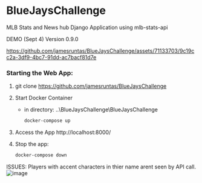 # BlueJaysChallenge

MLB Stats and News hub Django Application using mlb-stats-api

DEMO (Sept 4) Version 0.9.0

https://github.com/jamesruntas/BlueJaysChallenge/assets/71133703/9c19cc2a-3df9-4bc7-91dd-ac7bacf81d7e


### Starting the Web App:

1. git clone <https://github.com/jamesruntas/BlueJaysChallenge>

   
2. Start Docker Container 
   - in directory: ..\BlueJaysChallenge\BlueJaysChallenge 
     ```bash
     docker-compose up
     ```

3. Access the App
    http://localhost:8000/

4. Stop the app:
   ```bash
   docker-compose down
   ```

ISSUES:
Players with accent characters in thier name arent seen by API call. ![image](https://github.com/jamesruntas/BlueJaysChallenge/assets/71133703/83011afc-7294-47f2-b659-56ae4f82d544)

